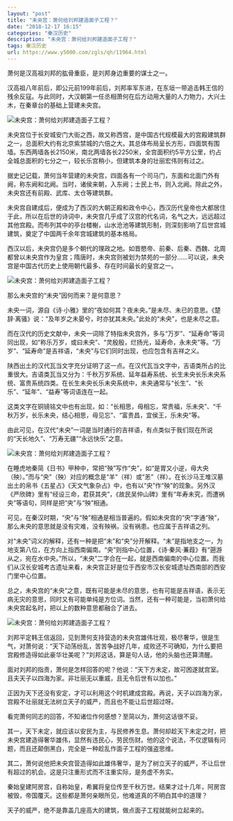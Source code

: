 ```yaml
---
layout: "post"
title: "未央宫：萧何给刘邦建造面子工程？"
date: "2018-12-17 16:15"
categories: "秦汉历史"
description: "未央宫：萧何给刘邦建造面子工程？"
tags: 秦汉历史
url: https://www.y5000.com/zgls/qh/11964.html
---
```






萧何是汉高祖刘邦的肱骨重臣，是刘邦身边重要的谋士之一。

汉高祖八年前后，即公元前199年前后，刘邦率军东进，在东垣一带追击韩王信的残余反寇。与此同时，大汉朝第一任丞相萧何在后方动用大量的人力物力，大兴土木，在秦章台的基础上营建未央宫。

![未央宫：萧何给刘邦建造面子工程？](/uploads/allimg/170123/6-1F123161306215.JPG)

未央宫位于长安城安门大街之西，故又称西宫，是中国古代规模最大的宫殿建筑群之一，总面积大约有北京紫禁城的六倍之大。其总体布局呈长方形，四面筑有围墙。东西两墙各长2150米，南北两墙各长2250米，全宫面积约5平方公里，约占全城总面积的七分之一，较长乐宫稍小，但建筑本身的壮丽宏伟则有过之。

据史记记载，萧何当年营建的未央宫，四面各有一个司马门，东面和北面门外有阙，称东阙和北阙。当时，诸侯来朝，入东阙；士民上书，则入北阙。除此之外，未央宫还有前殿、武库、太仓等建筑群。

未央宫自建成后，便成为了西汉的大朝正殿和政令中心，西汉历代皇帝也大都居住于此，所以在后世的诗词中，未央宫几乎成了汉宫的代名词，名气之大，远远超过其他宫殿。而布列其中的亭台楼榭，山水沧池等建筑形制，则深刻影响了后世宫城建筑，奠定了中国两千余年宫城建筑的基本格局。

西汉以后，未央宫仍是多个朝代的理政之地。如晋愍帝、前秦、后秦、西魏、北周都曾以未央宫作为皇宫；隋唐时，未央宫则被划为禁苑的一部分……可以说，未央宫是中国古代历史上使用朝代最多、存在时间最长的皇宫之一。

![未央宫：萧何给刘邦建造面子工程？](/uploads/allimg/170123/6-1F12316134YC.JPG)

那么未央宫的“未央”因何而来？是何意思？

未央一词，源自《诗·小雅》里的“夜如何其？夜未央。”是未尽、未已的意思。《楚辞·离骚》说：“及年岁之未晏兮，时亦犹其未央。”此处的“未央”，也是未尽之意。

而在汉代的历史文献中，未央一词除了特指未央宫外，多与“万岁”、“延寿命”等词同出现，如“称乐万岁，或曰未央”、“灵殷殷，烂扬光，延寿命，永未央”等。“万岁”、“延寿命”是吉祥语，“未央”与它们同时出现，也应包含有吉祥之义。

陕西出土的汉代瓦当文字充分证明了这一点。在汉代瓦当文字中，吉语类所占的比重很大。吉语类瓦当又分为：千秋万岁系统、延年益寿系统、长生未央长乐未央系统、富贵系统四类。在长生未央长乐未央系统中，未央通常与“长生”、“长乐”、“延年”、“益寿”等词语连在一起。

这类文字在铜镜铭文中也有出现，如：“长相思，毋相忘，常贵福，乐未央”、“千秋万岁，长乐未央，结心相思，毋见忘”、“富贵昌，宜侯王，乐未央”等。

由此可见，在汉代“未央”一词是当时通行的吉祥语，有点类似于我们现在所说的“天长地久”、“万寿无疆”“永远快乐”之意。

![未央宫：萧何给刘邦建造面子工程？](/uploads/allimg/170123/6-1F12316143S02.JPG)

在睡虎地秦简《日书》甲种中，常把“殃”写作“央”，如“是胃又小逆，毋大央（殃）。”而与“央”（殃）对应的概念是“羊”（祥）或“恙”（祥）。在长沙马王堆汉墓出土的帛书《五星占》《天文气象杂占》中，也有以“央”作“殃”的现象。另外汉《严欣碑》里有“经设三命，君获其央”，《故民吴仲山碑》里有“年寿未究，而遭祸央”等语句，同样是把“央”与“殃”相通。

可见，在秦汉时期，“央”与“殃”相通是相当普遍的。假如未央宫的“央”字通“殃”，那么未央的意思就是没有灾难，没有殃祸，没有祸患。也应属于吉祥语之列。

对“未央”词义的解释，还有一种是把“未”和“央”分开解释。“未”是指地支之一，为地支第八位，在方向上指西南偏南。“央”则指中心位置，《诗·秦风·蒹葭》有“遡游从之，宛在水中央。”所以，“未央”二字合在一起，就是西南偏南的中心位置。而我们从汉长安城考古遗址来看，未央宫正好是位于西安市汉长安城遗址西南部的西安门里中心位置。

总之，未央宫的“未央”之意，既有可能是未尽的意思，也有可能是吉祥语，表示无病无灾的意思，同时又有可能单纯是方位词。当然，还有一种可能是，当初萧何给未央宫起名时，把以上的数种意思都融合了进去。

![未央宫：萧何给刘邦建造面子工程？](/uploads/allimg/170123/6-1F123161532115.JPG)

刘邦平定韩王信返回，见到萧何支持营造的未央宫雄伟壮观，极尽奢华，很是生气，对萧何说：“天下动荡纷乱，苦苦争战好几年，成败还不可确知，为什么要把宫殿修造得如此豪华壮美呢？”刘邦这话，算是句人话，他的头脑也还算清醒。

面对刘邦的指责，萧何是怎样回答的呢？他说：“天下方未定，故可困遂就宫室。且夫天子以四海为家。非壮丽无以重威，且无令后世有以加也。”

正因为天下还没有安定，才可以利用这个时机建成宫殿。再说，天子以四海为家，宫殿不壮丽就无法树立天子的威严，而且也不能让后世超过呀。

看完萧何同志的回答，不知诸位作何感想？至简以为，萧何这话很不妥。

其一，天下未定，就应该以安民为主，与民修养生息。萧何却趁天下未定之时，把未央宫建造得奢华雄伟，显然有违民心，劳民伤财。他的这个说法，不仅逻辑有问题，而且还颠倒黑白，完全是一种趁乱作面子工程的强盗思维。

其二，萧何说他把未央宫营造得如此雄伟奢华，是为了树立天子的威严，不让后世有超过的机会。这是只注重形式而不注重实际，是务虚不务实。

秦始皇建阿房宫，自称始皇，希翼将皇位传至千秋万世。结果才过十几年，阿房宫被毁，帝国覆灭。这些都是萧何亲眼所见，他难道真的不明白其中的道理？

天子的威严，绝不是靠盖几座高大的建筑，做点面子工程就能树立起来的。
